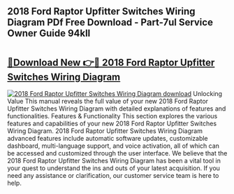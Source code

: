 ## 2018 Ford Raptor Upfitter Switches Wiring Diagram PDf Free Download - Part-7ul Service Owner Guide 94klI

# <h2><a href="http://dfilgxl.blite.top/?on=2018+Ford+Raptor+Upfitter+Switches+Wiring+Diagram">🔗Download New 👉🔴 2018 Ford Raptor Upfitter Switches Wiring Diagram</a></h2>

[![2018 Ford Raptor Upfitter Switches Wiring Diagram download](https://i.imgur.com/lujVjoI.png)](http://dfilgxl.blite.top/?on=2018+Ford+Raptor+Upfitter+Switches+Wiring+Diagram)
Unlocking Value This manual reveals the full value of your new 2018 Ford Raptor Upfitter Switches Wiring Diagram with detailed explanations of features and functionalities. Features & Functionality This section explores the various features and capabilities of your new 2018 Ford Raptor Upfitter Switches Wiring Diagram. 2018 Ford Raptor Upfitter Switches Wiring Diagram advanced features include automatic software updates, customizable dashboard, multi-language support, and voice activation, all of which can be accessed and customized through the user interface. We believe that the 2018 Ford Raptor Upfitter Switches Wiring Diagram has been a vital tool in your quest to understand the ins and outs of your latest acquisition. If you need any assistance or clarification, our customer service team is here to help.
